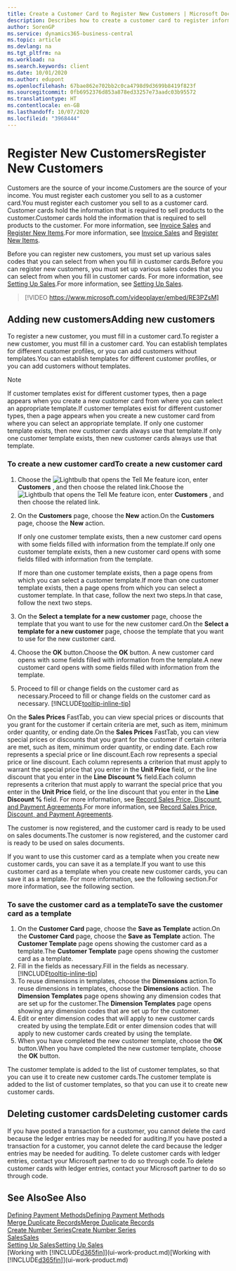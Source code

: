 ```yaml
---
title: Create a Customer Card to Register New Customers | Microsoft Docs
description: Describes how to create a customer card to register information about each new customer or client that you sell to.
author: SorenGP
ms.service: dynamics365-business-central
ms.topic: article
ms.devlang: na
ms.tgt_pltfrm: na
ms.workload: na
ms.search.keywords: client
ms.date: 10/01/2020
ms.author: edupont
ms.openlocfilehash: 67bae862e702bb2c0ca4798d9d3699b8419f823f
ms.sourcegitcommit: 0fb6952376d853a878ed33257e73aadc03b95572
ms.translationtype: HT
ms.contentlocale: en-GB
ms.lasthandoff: 10/07/2020
ms.locfileid: "3968444"
---
```

# <a name="register-new-customers"></a><span data-ttu-id="747ee-103">Register New Customers</span><span class="sxs-lookup"><span data-stu-id="747ee-103">Register New Customers</span></span>

<span data-ttu-id="747ee-104">Customers are the source of your income.</span><span class="sxs-lookup"><span data-stu-id="747ee-104">Customers are the source of your income.</span></span> <span data-ttu-id="747ee-105">You must register each customer you sell to as a customer card.</span><span class="sxs-lookup"><span data-stu-id="747ee-105">You must register each customer you sell to as a customer card.</span></span> <span data-ttu-id="747ee-106">Customer cards hold the information that is required to sell products to the customer.</span><span class="sxs-lookup"><span data-stu-id="747ee-106">Customer cards hold the information that is required to sell products to the customer.</span></span> <span data-ttu-id="747ee-107">For more information, see [Invoice Sales](sales-how-invoice-sales.md) and [Register New Items](inventory-how-register-new-items.md).</span><span class="sxs-lookup"><span data-stu-id="747ee-107">For more information, see [Invoice Sales](sales-how-invoice-sales.md) and [Register New Items](inventory-how-register-new-items.md).</span></span>  

<span data-ttu-id="747ee-108">Before you can register new customers, you must set up various sales codes that you can select from when you fill in customer cards.</span><span class="sxs-lookup"><span data-stu-id="747ee-108">Before you can register new customers, you must set up various sales codes that you can select from when you fill in customer cards.</span></span> <span data-ttu-id="747ee-109">For more information, see [Setting Up Sales](sales-setup-sales.md).</span><span class="sxs-lookup"><span data-stu-id="747ee-109">For more information, see [Setting Up Sales](sales-setup-sales.md).</span></span>

> [!VIDEO https://www.microsoft.com/videoplayer/embed/RE3PZsM]

## <a name="adding-new-customers"></a><span data-ttu-id="747ee-110">Adding new customers</span><span class="sxs-lookup"><span data-stu-id="747ee-110">Adding new customers</span></span>

<span data-ttu-id="747ee-111">To register a new customer, you must fill in a customer card.</span><span class="sxs-lookup"><span data-stu-id="747ee-111">To register a new customer, you must fill in a customer card.</span></span> <span data-ttu-id="747ee-112">You can establish templates for different customer profiles, or you can add customers without templates.</span><span class="sxs-lookup"><span data-stu-id="747ee-112">You can establish templates for different customer profiles, or you can add customers without templates.</span></span>  

> [!NOTE]  
> <span data-ttu-id="747ee-113">If customer templates exist for different customer types, then a page appears when you create a new customer card from where you can select an appropriate template.</span><span class="sxs-lookup"><span data-stu-id="747ee-113">If customer templates exist for different customer types, then a page appears when you create a new customer card from where you can select an appropriate template.</span></span> <span data-ttu-id="747ee-114">If only one customer template exists, then new customer cards always use that template.</span><span class="sxs-lookup"><span data-stu-id="747ee-114">If only one customer template exists, then new customer cards always use that template.</span></span>  

### <a name="to-create-a-new-customer-card"></a><span data-ttu-id="747ee-115">To create a new customer card</span><span class="sxs-lookup"><span data-stu-id="747ee-115">To create a new customer card</span></span>

1. <span data-ttu-id="747ee-116">Choose the ![Lightbulb that opens the Tell Me feature](media/ui-search/search_small.png "Tell me what you want to do") icon, enter **Customers** , and then choose the related link.</span><span class="sxs-lookup"><span data-stu-id="747ee-116">Choose the ![Lightbulb that opens the Tell Me feature](media/ui-search/search_small.png "Tell me what you want to do") icon, enter **Customers** , and then choose the related link.</span></span>  
2. <span data-ttu-id="747ee-117">On the **Customers** page, choose the **New** action.</span><span class="sxs-lookup"><span data-stu-id="747ee-117">On the **Customers** page, choose the **New** action.</span></span>

    <span data-ttu-id="747ee-118">If only one customer template exists, then a new customer card opens with some fields filled with information from the template.</span><span class="sxs-lookup"><span data-stu-id="747ee-118">If only one customer template exists, then a new customer card opens with some fields filled with information from the template.</span></span>

    <span data-ttu-id="747ee-119">If more than one customer template exists, then a page opens from which you can select a customer template.</span><span class="sxs-lookup"><span data-stu-id="747ee-119">If more than one customer template exists, then a page opens from which you can select a customer template.</span></span> <span data-ttu-id="747ee-120">In that case, follow the next two steps.</span><span class="sxs-lookup"><span data-stu-id="747ee-120">In that case, follow the next two steps.</span></span>
3. <span data-ttu-id="747ee-121">On the **Select a template for a new customer** page, choose the template that you want to use for the new customer card.</span><span class="sxs-lookup"><span data-stu-id="747ee-121">On the **Select a template for a new customer** page, choose the template that you want to use for the new customer card.</span></span>
4. <span data-ttu-id="747ee-122">Choose the **OK** button.</span><span class="sxs-lookup"><span data-stu-id="747ee-122">Choose the **OK** button.</span></span> <span data-ttu-id="747ee-123">A new customer card opens with some fields filled with information from the template.</span><span class="sxs-lookup"><span data-stu-id="747ee-123">A new customer card opens with some fields filled with information from the template.</span></span>  
5. <span data-ttu-id="747ee-124">Proceed to fill or change fields on the customer card as necessary.</span><span class="sxs-lookup"><span data-stu-id="747ee-124">Proceed to fill or change fields on the customer card as necessary.</span></span> [!INCLUDE[tooltip-inline-tip](includes/tooltip-inline-tip_md.md)]

<span data-ttu-id="747ee-125">On the **Sales Prices** FastTab, you can view special prices or discounts that you grant for the customer if certain criteria are met, such as item, minimum order quantity, or ending date.</span><span class="sxs-lookup"><span data-stu-id="747ee-125">On the **Sales Prices** FastTab, you can view special prices or discounts that you grant for the customer if certain criteria are met, such as item, minimum order quantity, or ending date.</span></span> <span data-ttu-id="747ee-126">Each row represents a special price or line discount.</span><span class="sxs-lookup"><span data-stu-id="747ee-126">Each row represents a special price or line discount.</span></span> <span data-ttu-id="747ee-127">Each column represents a criterion that must apply to warrant the special price that you enter in the **Unit Price** field, or the line discount that you enter in the **Line Discount %** field.</span><span class="sxs-lookup"><span data-stu-id="747ee-127">Each column represents a criterion that must apply to warrant the special price that you enter in the **Unit Price** field, or the line discount that you enter in the **Line Discount %** field.</span></span> <span data-ttu-id="747ee-128">For more information, see [Record Sales Price, Discount, and Payment Agreements](sales-how-record-sales-price-discount-payment-agreements.md).</span><span class="sxs-lookup"><span data-stu-id="747ee-128">For more information, see [Record Sales Price, Discount, and Payment Agreements](sales-how-record-sales-price-discount-payment-agreements.md).</span></span>

<span data-ttu-id="747ee-129">The customer is now registered, and the customer card is ready to be used on sales documents.</span><span class="sxs-lookup"><span data-stu-id="747ee-129">The customer is now registered, and the customer card is ready to be used on sales documents.</span></span>

<span data-ttu-id="747ee-130">If you want to use this customer card as a template when you create new customer cards, you can save it as a template.</span><span class="sxs-lookup"><span data-stu-id="747ee-130">If you want to use this customer card as a template when you create new customer cards, you can save it as a template.</span></span> <span data-ttu-id="747ee-131">For more information, see the following section.</span><span class="sxs-lookup"><span data-stu-id="747ee-131">For more information, see the following section.</span></span>  

### <a name="to-save-the-customer-card-as-a-template"></a><span data-ttu-id="747ee-132">To save the customer card as a template</span><span class="sxs-lookup"><span data-stu-id="747ee-132">To save the customer card as a template</span></span>

1. <span data-ttu-id="747ee-133">On the **Customer Card** page, choose the **Save as Template** action.</span><span class="sxs-lookup"><span data-stu-id="747ee-133">On the **Customer Card** page, choose the **Save as Template** action.</span></span> <span data-ttu-id="747ee-134">The **Customer Template** page opens showing the customer card as a template.</span><span class="sxs-lookup"><span data-stu-id="747ee-134">The **Customer Template** page opens showing the customer card as a template.</span></span>
2. <span data-ttu-id="747ee-135">Fill in the fields as necessary.</span><span class="sxs-lookup"><span data-stu-id="747ee-135">Fill in the fields as necessary.</span></span> [!INCLUDE[tooltip-inline-tip](includes/tooltip-inline-tip_md.md)]
3. <span data-ttu-id="747ee-136">To reuse dimensions in templates, choose the **Dimensions** action.</span><span class="sxs-lookup"><span data-stu-id="747ee-136">To reuse dimensions in templates, choose the **Dimensions** action.</span></span> <span data-ttu-id="747ee-137">The **Dimension Templates** page opens showing any dimension codes that are set up for the customer.</span><span class="sxs-lookup"><span data-stu-id="747ee-137">The **Dimension Templates** page opens showing any dimension codes that are set up for the customer.</span></span>
4. <span data-ttu-id="747ee-138">Edit or enter dimension codes that will apply to new customer cards created by using the template.</span><span class="sxs-lookup"><span data-stu-id="747ee-138">Edit or enter dimension codes that will apply to new customer cards created by using the template.</span></span>  
5. <span data-ttu-id="747ee-139">When you have completed the new customer template, choose the **OK** button.</span><span class="sxs-lookup"><span data-stu-id="747ee-139">When you have completed the new customer template, choose the **OK** button.</span></span>

<span data-ttu-id="747ee-140">The customer template is added to the list of customer templates, so that you can use it to create new customer cards.</span><span class="sxs-lookup"><span data-stu-id="747ee-140">The customer template is added to the list of customer templates, so that you can use it to create new customer cards.</span></span>

## <a name="deleting-customer-cards"></a><span data-ttu-id="747ee-141">Deleting customer cards</span><span class="sxs-lookup"><span data-stu-id="747ee-141">Deleting customer cards</span></span>

<span data-ttu-id="747ee-142">If you have posted a transaction for a customer, you cannot delete the card because the ledger entries may be needed for auditing.</span><span class="sxs-lookup"><span data-stu-id="747ee-142">If you have posted a transaction for a customer, you cannot delete the card because the ledger entries may be needed for auditing.</span></span> <span data-ttu-id="747ee-143">To delete customer cards with ledger entries, contact your Microsoft partner to do so through code.</span><span class="sxs-lookup"><span data-stu-id="747ee-143">To delete customer cards with ledger entries, contact your Microsoft partner to do so through code.</span></span>  

## <a name="see-also"></a><span data-ttu-id="747ee-144">See Also</span><span class="sxs-lookup"><span data-stu-id="747ee-144">See Also</span></span>

[<span data-ttu-id="747ee-145">Defining Payment Methods</span><span class="sxs-lookup"><span data-stu-id="747ee-145">Defining Payment Methods</span></span>](finance-payment-methods.md)  
[<span data-ttu-id="747ee-146">Merge Duplicate Records</span><span class="sxs-lookup"><span data-stu-id="747ee-146">Merge Duplicate Records</span></span>](sales-how-merge-duplicate-records.md)  
[<span data-ttu-id="747ee-147">Create Number Series</span><span class="sxs-lookup"><span data-stu-id="747ee-147">Create Number Series</span></span>](ui-create-number-series.md)  
[<span data-ttu-id="747ee-148">Sales</span><span class="sxs-lookup"><span data-stu-id="747ee-148">Sales</span></span>](sales-manage-sales.md)  
[<span data-ttu-id="747ee-149">Setting Up Sales</span><span class="sxs-lookup"><span data-stu-id="747ee-149">Setting Up Sales</span></span>](sales-setup-sales.md)  
<span data-ttu-id="747ee-150">[Working with [!INCLUDE[d365fin](includes/d365fin_md.md)]](ui-work-product.md)</span><span class="sxs-lookup"><span data-stu-id="747ee-150">[Working with [!INCLUDE[d365fin](includes/d365fin_md.md)]](ui-work-product.md)</span></span>  
